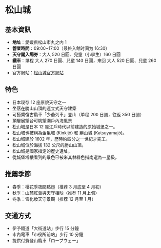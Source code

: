 # 松山城

## 基本資訊
- **地址**：愛媛県松山市丸之内 1
- **營業時間**：09:00~17:00（最終入館时间为 16:30）
- **天守閣入場券**：大人 520 日圓、兒童（小學生）160 日圓
- **纜車**：單程 大人 270 日圓、兒童 140 日圓，來回 大人 520 日圓、兒童 260 日圓
- 官方網站：[松山城官方網站](https://www.matsuyamajo.jp)

## 特色
- 日本现存 12 座原貌天守之一
- 坐落在勝山山頂的連立式天守建築
- 可搭乘復古纜車「少爺列車」登山（单程 200 日圆，往返 350 日圆）
- 頂層展望台可眺望瀨戶內海風景
- 松山城是日本 12 座江戶時代以前建造的原始城堡之一。
- 松山城也被稱為金亀城 (Kinkijō) 和 勝山城 (Katsuyamajō)。
- 松山城建於 1602 年，歷時約四分之一世紀才完工。
- 松山城位於海拔 132 公尺的勝山山頂。
- 松山城是國家指定的歷史遺址。
- 從城堡塔樓看到的景色已被米其林綠色指南選為一星級。

## 推薦季節
- 春季：櫻花季夜間點燈（推荐 3 月底至 4 月初）
- 秋季：山麓紅葉與天守相映（推荐 11 月上旬）
- 冬季：雪化妝天守景觀（推荐 12 月至 1 月）

## 交通方式
- 伊予鐵道「大街道站」步行 15 分鐘
- 市內電車「市役所前站」步行 10 分鐘
- 提供付費登山纜車「ロープウェー」
